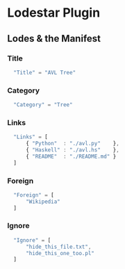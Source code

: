 Lodestar Plugin
===============

Lodes & the Manifest
--------------------

### Title

```javascript
  "Title" = "AVL Tree"
```

### Category

```javascript
  "Category" = "Tree"
```

### Links

```javascript
  "Links" = [
      { "Python"  : "./avl.py"    },
      { "Haskell" : "./avl.hs"    },
      { "README"  : "./README.md" }
  ]
```

### Foreign

```javascript
  "Foreign" = [
      "Wikipedia" 
  ]
```

### Ignore

```javascript
  "Ignore" = [
      "hide_this_file.txt",
      "hide_this_one_too.pl"
  ]
```
